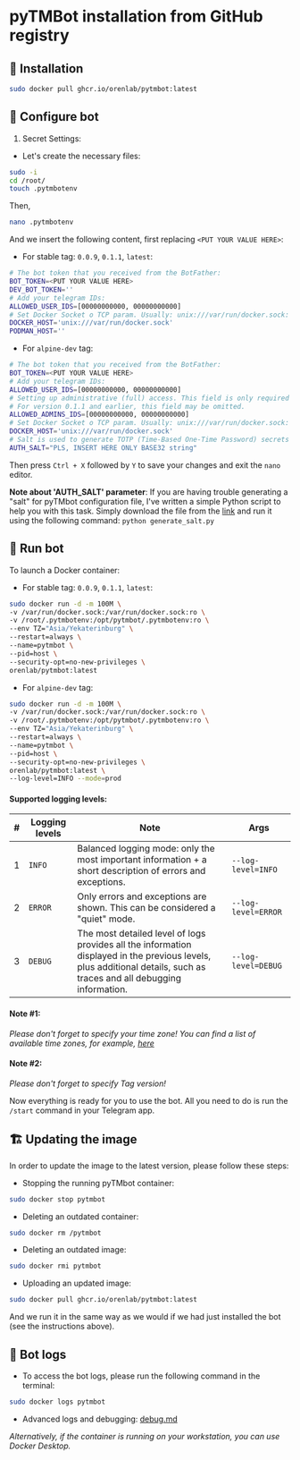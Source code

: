 # pyTMBot installation from GitHub registry

## 🔌 Installation

```bash
sudo docker pull ghcr.io/orenlab/pytmbot:latest
```

## 🧪 Configure bot

1. Secret Settings:

- Let's create the necessary files:

```bash
sudo -i
cd /root/
touch .pytmbotenv
```

Then,

```bash
nano .pytmbotenv
```

And we insert the following content, first replacing `<PUT YOUR VALUE HERE>`:

- For stable tag: `0.0.9`, `0.1.1`, `latest`:

```bash
# The bot token that you received from the BotFather:
BOT_TOKEN=<PUT YOUR VALUE HERE>
DEV_BOT_TOKEN=''
# Add your telegram IDs:
ALLOWED_USER_IDS=[00000000000, 00000000000]
# Set Docker Socket o TCP param. Usually: unix:///var/run/docker.sock: 
DOCKER_HOST='unix:///var/run/docker.sock'
PODMAN_HOST=''
```

- For `alpine-dev` tag:

```bash
# The bot token that you received from the BotFather:
BOT_TOKEN=<PUT YOUR VALUE HERE>
# Add your telegram IDs:
ALLOWED_USER_IDS=[00000000000, 00000000000]
# Setting up administrative (full) access. This field is only required for the alpine-dev environment!
# For version 0.1.1 and earlier, this field may be omitted.
ALLOWED_ADMINS_IDS=[00000000000, 00000000000]
# Set Docker Socket o TCP param. Usually: unix:///var/run/docker.sock: 
DOCKER_HOST='unix:///var/run/docker.sock'
# Salt is used to generate TOTP (Time-Based One-Time Password) secrets and to verify the TOTP code.
AUTH_SALT="PLS, INSERT HERE ONLY BASE32 string"
```

Then press `Ctrl + X` followed by `Y` to save your changes and exit the `nano` editor.

**Note about 'AUTH_SALT' parameter**: If you are having trouble generating a "salt" for pyTMbot configuration file, I've
written a simple Python script to
help you with this task. Simply download the file from
the [link](https://raw.githubusercontent.com/orenlab/pytmbot/master/bot_cli/generate_salt.py) and run it using the
following
command: `python generate_salt.py`

## 🔌 Run bot

To launch a Docker container:

- For stable tag: `0.0.9`, `0.1.1`, `latest`:

```bash
sudo docker run -d -m 100M \
-v /var/run/docker.sock:/var/run/docker.sock:ro \
-v /root/.pytmbotenv:/opt/pytmbot/.pytmbotenv:ro \
--env TZ="Asia/Yekaterinburg" \
--restart=always \
--name=pytmbot \
--pid=host \
--security-opt=no-new-privileges \
orenlab/pytmbot:latest
```

- For `alpine-dev` tag:

```bash
sudo docker run -d -m 100M \
-v /var/run/docker.sock:/var/run/docker.sock:ro \
-v /root/.pytmbotenv:/opt/pytmbot/.pytmbotenv:ro \
--env TZ="Asia/Yekaterinburg" \
--restart=always \
--name=pytmbot \
--pid=host \
--security-opt=no-new-privileges \
orenlab/pytmbot:latest \
--log-level=INFO --mode=prod
```

#### Supported logging levels:

| # | Logging levels | Note                                                                                                                                                                  | Args                | 
|---|----------------|-----------------------------------------------------------------------------------------------------------------------------------------------------------------------|---------------------|
| 1 | `INFO`         | Balanced logging mode: only the most important information + a short description of errors and exceptions.                                                            | `--log-level=INFO`  |
| 2 | `ERROR`        | Only errors and exceptions are shown. This can be considered a "quiet" mode.                                                                                          | `--log-level=ERROR` | 
| 3 | `DEBUG`        | The most detailed level of logs provides all the information displayed in the previous levels, plus additional details, such as traces and all debugging information. | `--log-level=DEBUG` |

#### Note #1:

_Please don't forget to specify your time zone! You can find a list of available time zones, for
example, [here](https://manpages.ubuntu.com/manpages/trusty/man3/DateTime::TimeZone::Catalog.3pm.html)_

#### Note #2:

_Please don't forget to specify Tag version!_

Now everything is ready for you to use the bot. All you need to do is run the `/start` command in your Telegram app.

## 🏗 Updating the image

In order to update the image to the latest version, please follow these steps:

* Stopping the running pyTMbot container:

```bash
sudo docker stop pytmbot
```

* Deleting an outdated container:

```bash
sudo docker rm /pytmbot
```

* Deleting an outdated image:

```bash
sudo docker rmi pytmbot
```

* Uploading an updated image:

```bash
sudo docker pull ghcr.io/orenlab/pytmbot:latest
```

And we run it in the same way as we would if we had just installed the bot (see the instructions above).

## 🚀 Bot logs

- To access the bot logs, please run the following command in the terminal:

```bash
sudo docker logs pytmbot
```

- Advanced logs and debugging: [debug.md](debug.md)

_Alternatively, if the container is running on your workstation, you can use Docker Desktop._
